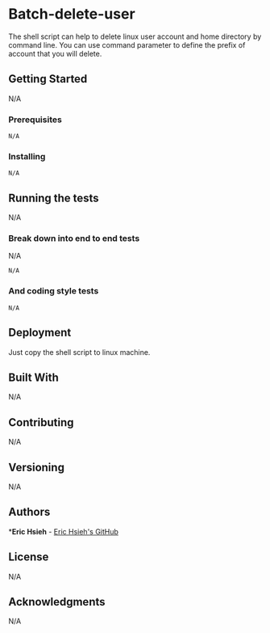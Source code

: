 # Batch-delete-user

The shell script can help to delete linux user account and home directory by command line. You can use command parameter to define the prefix of account that you will delete.

## Getting Started

N/A

### Prerequisites

```
N/A
```

### Installing

```
N/A
```

## Running the tests

N/A

### Break down into end to end tests

N/A

```
N/A
```

### And coding style tests

```
N/A
```

## Deployment

Just copy the shell script to linux machine.

## Built With

N/A

## Contributing

N/A

## Versioning

N/A

## Authors

***Eric Hsieh** - [Eric Hsieh's GitHub](https://github.com/EricHsieh0806)

## License

N/A

## Acknowledgments

N/A
